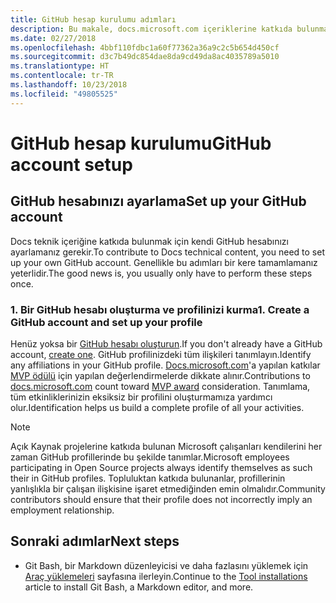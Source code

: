 ```yaml
---
title: GitHub hesap kurulumu adımları
description: Bu makale, docs.microsoft.com içeriklerine katkıda bulunmak için gereken GitHub hesaplarını ayarlama işleminde size yol gösterir.
ms.date: 02/27/2018
ms.openlocfilehash: 4bbf110fdbc1a60f77362a36a9c2c5b654d450cf
ms.sourcegitcommit: d3c7b49dc854dae8da9cd49da8ac4035789a5010
ms.translationtype: HT
ms.contentlocale: tr-TR
ms.lasthandoff: 10/23/2018
ms.locfileid: "49805525"
---
```

# <a name="github-account-setup"></a><span data-ttu-id="a6c46-103">GitHub hesap kurulumu</span><span class="sxs-lookup"><span data-stu-id="a6c46-103">GitHub account setup</span></span>

## <a name="set-up-your-github-account"></a><span data-ttu-id="a6c46-104">GitHub hesabınızı ayarlama</span><span class="sxs-lookup"><span data-stu-id="a6c46-104">Set up your GitHub account</span></span>

<span data-ttu-id="a6c46-105">Docs teknik içeriğine katkıda bulunmak için kendi GitHub hesabınızı ayarlamanız gerekir.</span><span class="sxs-lookup"><span data-stu-id="a6c46-105">To contribute to Docs technical content, you need to set up your own GitHub account.</span></span> <span data-ttu-id="a6c46-106">Genellikle bu adımları bir kere tamamlamanız yeterlidir.</span><span class="sxs-lookup"><span data-stu-id="a6c46-106">The good news is, you usually only have to perform these steps once.</span></span>

### <a name="1-create-a-github-account-and-set-up-your-profile"></a><span data-ttu-id="a6c46-107">1. Bir GitHub hesabı oluşturma ve profilinizi kurma</span><span class="sxs-lookup"><span data-stu-id="a6c46-107">1. Create a GitHub account and set up your profile</span></span>

<span data-ttu-id="a6c46-108">Henüz yoksa bir [GitHub hesabı oluşturun](https://github.com/join).</span><span class="sxs-lookup"><span data-stu-id="a6c46-108">If you don't already have a GitHub account, [create one](https://github.com/join).</span></span> <span data-ttu-id="a6c46-109">GitHub profilinizdeki tüm ilişkileri tanımlayın.</span><span class="sxs-lookup"><span data-stu-id="a6c46-109">Identify any affiliations in your GitHub profile.</span></span> <span data-ttu-id="a6c46-110">[Docs.microsoft.com](https://docs.microsoft.com)'a yapılan katkılar [MVP ödülü](https://mvp.microsoft.com) için yapılan değerlendirmelerde dikkate alınır.</span><span class="sxs-lookup"><span data-stu-id="a6c46-110">Contributions to [docs.microsoft.com](https://docs.microsoft.com) count toward [MVP award](https://mvp.microsoft.com) consideration.</span></span> <span data-ttu-id="a6c46-111">Tanımlama, tüm etkinliklerinizin eksiksiz bir profilini oluşturmamıza yardımcı olur.</span><span class="sxs-lookup"><span data-stu-id="a6c46-111">Identification helps us build a complete profile of all your activities.</span></span>

>[!NOTE]
> <span data-ttu-id="a6c46-112">Açık Kaynak projelerine katkıda bulunan Microsoft çalışanları kendilerini her zaman GitHub profillerinde bu şekilde tanımlar.</span><span class="sxs-lookup"><span data-stu-id="a6c46-112">Microsoft employees participating in Open Source projects always identify themselves as such their in GitHub profiles.</span></span> <span data-ttu-id="a6c46-113">Topluluktan katkıda bulunanlar, profillerinin yanlışlıkla bir çalışan ilişkisine işaret etmediğinden emin olmalıdır.</span><span class="sxs-lookup"><span data-stu-id="a6c46-113">Community contributors should ensure that their profile does not incorrectly imply an employment relationship.</span></span>

## <a name="next-steps"></a><span data-ttu-id="a6c46-114">Sonraki adımlar</span><span class="sxs-lookup"><span data-stu-id="a6c46-114">Next steps</span></span>

* <span data-ttu-id="a6c46-115">Git Bash, bir Markdown düzenleyicisi ve daha fazlasını yüklemek için [Araç yüklemeleri](get-started-setup-tools.md) sayfasına ilerleyin.</span><span class="sxs-lookup"><span data-stu-id="a6c46-115">Continue to the [Tool installations](get-started-setup-tools.md) article to install Git Bash, a Markdown editor, and more.</span></span>
